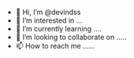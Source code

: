 - 👋 Hi, I’m @devindss 
- 👀 I’m interested in ...
- 🌱 I’m currently learning ....
- 💞️ I’m looking to collaborate on .....
- 📫 How to reach me ......

<!---
devindss/devindss is a ✨ special ✨ repository because its `README.md` (this file) appears on your GitHub profile.
You can click the Preview link to take a look at your changes.
--->
